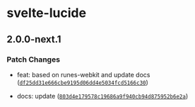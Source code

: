# svelte-lucide

## 2.0.0-next.1

### Patch Changes

- feat: based on runes-webkit and update docs ([`df25dd31e666cbe9195d06dd4e5034fcd5166c30`](https://github.com/shinokada/svelte-lucide/commit/df25dd31e666cbe9195d06dd4e5034fcd5166c30))

- docs: update ([`803d4e179578c19686a9f940cb94d875952b6e2a`](https://github.com/shinokada/svelte-lucide/commit/803d4e179578c19686a9f940cb94d875952b6e2a))
